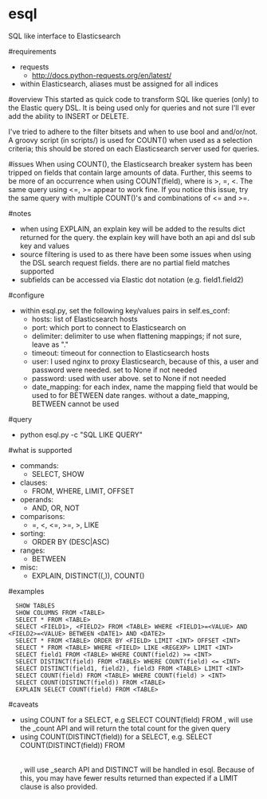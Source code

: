 # esql
SQL like interface to Elasticsearch

#requirements
* requests
  * http://docs.python-requests.org/en/latest/
* within Elasticsearch, aliases must be assigned for all indices

#overview
This started as quick code to transform SQL like queries (only) to the Elastic query DSL.  It is being used only for queries
and not sure I'll ever add the ability to INSERT or DELETE.

I've tried to adhere to the filter bitsets and when to use bool and and/or/not.  A groovy script (in scripts/) is used for COUNT() 
when used as a selection criteria; this should be stored on each Elasticsearch server used for queries.

#issues
When using COUNT(), the Elasticsearch breaker system has been tripped on fields that contain large amounts of data.
Further, this seems to be more of an occurrence when using COUNT(field)<op>, where <op> is >, =, <.  The same query
using <=, >= appear to work fine.  If you notice this issue, try the same query with multiple COUNT()'s and combinations
of <= and >=.

#notes
  * when using EXPLAIN, an explain key will be added to the results dict returned for the query.  the explain key will
  have both an api and dsl sub key and values
  * source filtering is used to as there have been some issues when using the DSL search request fields.  there are no
  partial field matches supported
  * subfields can be accessed via Elastic dot notation (e.g. field1.field2)
 
#configure
  * within esql.py, set the following key/values pairs in self.es_conf:
    * hosts: list of Elasticsearch hosts
    * port: which port to connect to Elasticsearch on
    * delimiter: delimiter to use when flattening mappings; if not sure, leave as "."
    * timeout: timeout for connection to Elasticsearch hosts
    * user: I used nginx to proxy Elasticsearch, because of this, a user and password were needed.  set to None
    if not needed
    * password: used with user above.  set to None if not needed
    * date_mapping: for each index, name the mapping field that would be used to for BETWEEN date ranges.  without a 
    date_mapping, BETWEEN cannot be used

#query
  * python esql.py -c "SQL LIKE QUERY"

#what is supported
  * commands:
    * SELECT, SHOW
  * clauses:
    * FROM, WHERE, LIMIT, OFFSET
  * operands:
    * AND, OR, NOT
  * comparisons:
    * =, <, <=, >=, >, LIKE
  * sorting:
    * ORDER BY <FIELD> (DESC|ASC)
  * ranges:
    * BETWEEN
  * misc:
    * EXPLAIN, DISTINCT(<FIELD>(,<FIELD>)), COUNT(<FIELD>)

#examples
```
  SHOW TABLES
  SHOW COLUMNS FROM <TABLE>
  SELECT * FROM <TABLE>
  SELECT <FIELD1>, <FIELD2> FROM <TABLE> WHERE <FIELD1>=<VALUE> AND <FIELD2>=<VALUE> BETWEEN <DATE1> AND <DATE2>
  SELECT * FROM <TABLE> ORDER BY <FIELD> LIMIT <INT> OFFSET <INT>
  SELECT * FROM <TABLE> WHERE <FIELD> LIKE <REGEXP> LIMIT <INT>
  SELECT field1 FROM <TABLE> WHERE COUNT(field2) >= <INT>
  SELECT DISTINCT(field) FROM <TABLE> WHERE COUNT(field) <= <INT>
  SELECT DISTINCT(field1, field2), field3 FROM <TABLE> LIMIT <INT>
  SELECT COUNT(field) FROM <TABLE> WHERE COUNT(field) > <INT>
  SELECT COUNT(DISTINCT(field)) FROM <TABLE>
  EXPLAIN SELECT COUNT(field) FROM <TABLE>
```
#caveats
  * using COUNT for a SELECT, e.g SELECT COUNT(field) FROM <TABLE>, will use the _count API and will return the 
  total count for the given query
  * using COUNT(DISTINCT(field)) for a SELECT, e.g. SELECT COUNT(DISTINCT(field)) FROM <TABLE>, will use _search API
  and DISTINCT will be handled in esql.  Because of this, you may have fewer results returned than expected if a 
  LIMIT clause is also provided.
